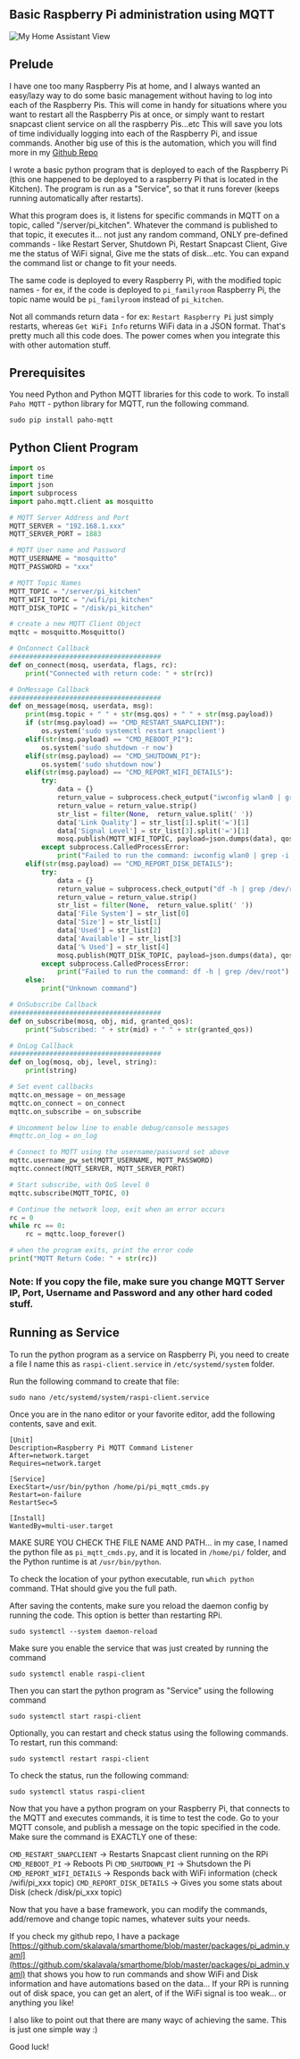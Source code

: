 ## Basic Raspberry Pi administration using  MQTT

![My Home Assistant View](https://raw.githubusercontent.com/skalavala/Multi-Room-Audio-Centralized-Audio-for-Home/master/images/image.png)

## Prelude

I have one too many Raspberry Pis at home, and I always wanted an easy/lazy way to do some basic management without having to log into each of the Raspberry Pis. This will come in handy for situations where you want to restart all the Raspberry Pis at once, or simply want to restart snapcast client service on all the raspberry Pis...etc This will save you lots of time individually logging into each of the Raspberry Pi, and issue commands. Another big use of this is the automation, which you will find more in my [Github Repo](https://github.com/skalavala/smarthome) 

I wrote a basic python program that is deployed to each of the Raspberry Pi (this one happened to be deployed to a raspberry Pi that is  located in the Kitchen). The program is run as a "Service", so that it runs forever (keeps running automatically after restarts). 

What this program does is, it listens for specific commands in MQTT on a topic, called "/server/pi_kitchen". Whatever the command is published to that topic, it executes it... not just any random command, ONLY pre-defined commands - like Restart Server, Shutdown Pi, Restart Snapcast Client, Give me the status of WiFi signal, Give me the stats of disk...etc. You can expand the command list or change to fit your needs.

The same code is deployed to every Raspberry Pi, with the modified topic names - for ex, if the code is deployed to `pi_familyroom` Raspberry Pi, the topic name would be `pi_familyroom` instead of `pi_kitchen`.

Not all commands return data - for ex: `Restart Raspberry Pi` just simply restarts, whereas `Get WiFi Info` returns WiFi data in a JSON format. That's pretty much all this code does. The power comes when you integrate this with other automation stuff.

## Prerequisites
You need Python and Python MQTT libraries for this code to work. To install `Paho MQTT` - python library for MQTT, run the following command.

```
sudo pip install paho-mqtt
```

## Python Client Program

```python
import os
import time
import json
import subprocess
import paho.mqtt.client as mosquitto

# MQTT Server Address and Port
MQTT_SERVER = "192.168.1.xxx"
MQTT_SERVER_PORT = 1883

# MQTT User name and Password
MQTT_USERNAME = "mosquitto"
MQTT_PASSWORD = "xxx"

# MQTT Topic Names
MQTT_TOPIC = "/server/pi_kitchen"
MQTT_WIFI_TOPIC = "/wifi/pi_kitchen"
MQTT_DISK_TOPIC = "/disk/pi_kitchen"

# create a new MQTT Client Object
mqttc = mosquitto.Mosquitto()

# OnConnect Callback
######################################
def on_connect(mosq, userdata, flags, rc):
    print("Connected with return code: " + str(rc))

# OnMessage Callback
######################################
def on_message(mosq, userdata, msg):
    print(msg.topic + " " + str(msg.qos) + " " + str(msg.payload))
    if (str(msg.payload) == "CMD_RESTART_SNAPCLIENT"):
        os.system('sudo systemctl restart snapclient')
    elif(str(msg.payload) == "CMD_REBOOT_PI"):
        os.system('sudo shutdown -r now')
    elif(str(msg.payload) == "CMD_SHUTDOWN_PI"):
        os.system('sudo shutdown now')
    elif(str(msg.payload) == "CMD_REPORT_WIFI_DETAILS"):
        try:
            data = {}
            return_value = subprocess.check_output("iwconfig wlan0 | grep -i signal", shell=True)
            return_value = return_value.strip()
            str_list = filter(None,  return_value.split(' '))
            data['Link Quality'] = str_list[1].split('=')[1]
            data['Signal Level'] = str_list[3].split('=')[1]
            mosq.publish(MQTT_WIFI_TOPIC, payload=json.dumps(data), qos=0, retain=False)
        except subprocess.CalledProcessError:
            print("Failed to run the command: iwconfig wlan0 | grep -i signal")
    elif(str(msg.payload) == "CMD_REPORT_DISK_DETAILS"):
        try:
            data = {}
            return_value = subprocess.check_output("df -h | grep /dev/root", shell=True)
            return_value = return_value.strip()
            str_list = filter(None,  return_value.split(' '))
            data['File System'] = str_list[0]
            data['Size'] = str_list[1]
            data['Used'] = str_list[2]
            data['Available'] = str_list[3]
            data['% Used'] = str_list[4]
            mosq.publish(MQTT_DISK_TOPIC, payload=json.dumps(data), qos=0, retain=False)
        except subprocess.CalledProcessError:
            print("Failed to run the command: df -h | grep /dev/root")
    else:
        print("Unknown command")

# OnSubscribe Callback
######################################
def on_subscribe(mosq, obj, mid, granted_qos):
    print("Subscribed: " + str(mid) + " " + str(granted_qos))

# OnLog Callback
######################################
def on_log(mosq, obj, level, string):
    print(string)

# Set event callbacks
mqttc.on_message = on_message
mqttc.on_connect = on_connect
mqttc.on_subscribe = on_subscribe

# Uncomment below line to enable debug/console messages
#mqttc.on_log = on_log

# Connect to MQTT using the username/password set above
mqttc.username_pw_set(MQTT_USERNAME, MQTT_PASSWORD)
mqttc.connect(MQTT_SERVER, MQTT_SERVER_PORT)

# Start subscribe, with QoS level 0
mqttc.subscribe(MQTT_TOPIC, 0)

# Continue the network loop, exit when an error occurs
rc = 0
while rc == 0:
    rc = mqttc.loop_forever()

# when the program exits, print the error code
print("MQTT Return Code: " + str(rc))
```

### Note: If you copy the file, make sure you change MQTT Server IP, Port, Username and Password and any other hard coded stuff. 

## Running as Service
To run the python program as a service on Raspberry Pi, you need to create a file  I name this as `raspi-client.service` in `/etc/systemd/system` folder.

Run the following command to create that file:
```
sudo nano /etc/systemd/system/raspi-client.service
```

Once you are in the nano editor or your favorite editor, add the following contents, save and exit.

```
[Unit]
Description=Raspberry Pi MQTT Command Listener
After=network.target
Requires=network.target

[Service]
ExecStart=/usr/bin/python /home/pi/pi_mqtt_cmds.py
Restart=on-failure
RestartSec=5

[Install]
WantedBy=multi-user.target
```

MAKE SURE YOU CHECK THE FILE NAME AND PATH... in my case, I named the python file as `pi_mqtt_cmds.py`, and it is located in `/home/pi/` folder, and the Python runtime is at `/usr/bin/python`.

To check the location of your python executable, run `which python` command. THat should give you the full path.


After saving the contents, make sure you reload the daemon config by running the code. This option is better than restarting RPi.

```
sudo systemctl --system daemon-reload
```

Make sure you enable the service that was just created by running the command
```
sudo systemctl enable raspi-client
```

Then you can start the python program as "Service" using the following command
```
sudo systemctl start raspi-client
```

Optionally, you can restart and check status using the following commands. To restart, run this command:
```
sudo systemctl restart raspi-client
```

To check the status, run the following command:
```
sudo systemctl status raspi-client
```

Now that you have a python program on your Raspberry Pi, that connects to the MQTT and executes commands, it is time to test the code. Go to your MQTT console, and publish a message on the topic specified in the code. Make sure the command is EXACTLY one of these:

`CMD_RESTART_SNAPCLIENT` -> Restarts Snapcast client running on the RPi
`CMD_REBOOT_PI` -> Reboots Pi
`CMD_SHUTDOWN_PI` -> Shutsdown the Pi
`CMD_REPORT_WIFI_DETAILS` -> Responds back with WiFi information (check /wifi/pi_xxx topic)
`CMD_REPORT_DISK_DETAILS` -> Gives you some stats about Disk (check /disk/pi_xxx topic)


Now that you have a base framework, you can modify the commands, add/remove and change topic names, whatever suits your needs. 

If you check my github repo, I have a package [https://github.com/skalavala/smarthome/blob/master/packages/pi_admin.yaml](https://github.com/skalavala/smarthome/blob/master/packages/pi_admin.yaml) that shows you how to run commands and show WiFi and Disk information and have automations based on the data... If your RPi is running out of disk space, you can get an alert, of if the WiFi signal is too weak... or anything you like! 

I also like to point out that there are many wayc of achieving the same. This is just one simple way :)

Good luck!

